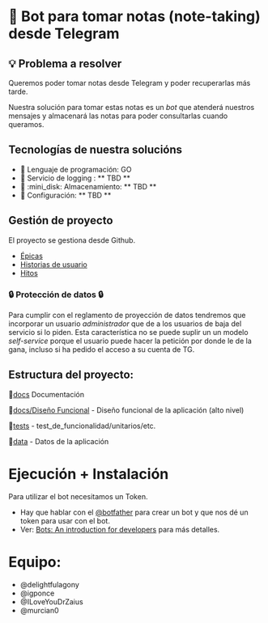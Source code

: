 
# 📝 Bot para tomar notas (note-taking) desde Telegram

## :bulb: Problema a resolver

Queremos poder tomar notas desde Telegram y poder recuperarlas más tarde.

Nuestra solución para tomar estas notas es un *bot* que atenderá nuestros mensajes y almacenará las notas para poder consultarlas cuando queramos.

## Tecnologías de nuestra solucións

- :hammer: Lenguaje de programación: GO
- :scroll: Servicio de logging : ** TBD **
- :floppy_disk: :mini_disk: Almacenamiento: ** TBD **
- :wrench: Configuración: ** TBD ** 

## Gestión de proyecto

El proyecto se gestiona desde Github.

- [Épicas](docs/gestion_proyecto.md#epicas)
- [Historias de usuario](docs/gestion_proyecto.md#Historia_Usuario)
- [Hitos](docs/gestion_proyecto.md#Hitos)


### :lock: Protección de datos :lock:

Para cumplir con el reglamento de proyección de datos tendremos que incorporar un usuario *administrador* que de a los usuarios de baja del servicio si lo piden. Esta característica no se puede suplir un un modelo *self-service* porque el usuario puede hacer la petición por donde le de la gana, incluso si ha pedido el acceso a su cuenta de TG.

## Estructura del proyecto:

📁[docs](docs) Documentación

📁[docs/Diseño Funcional](docs/Diseño_Funcional.md) - Diseño funcional de la aplicación (alto nivel) 

📁[tests](tests) - test_de_funcionalidad/unitarios/etc.

📁[data](data) - Datos de la aplicación



# Ejecución + Instalación

Para utilizar el bot necesitamos un Token.

- Hay que hablar con el [@botfather](https://t.me/botfather) para crear un bot y que nos dé un token para usar con el bot.
- Ver: [Bots: An introduction for developers](https://core.telegram.org/bots) para más detalles.


# Equipo:

- @delightfulagony
- @igponce
- @ILoveYouDrZaius
- @murcian0
